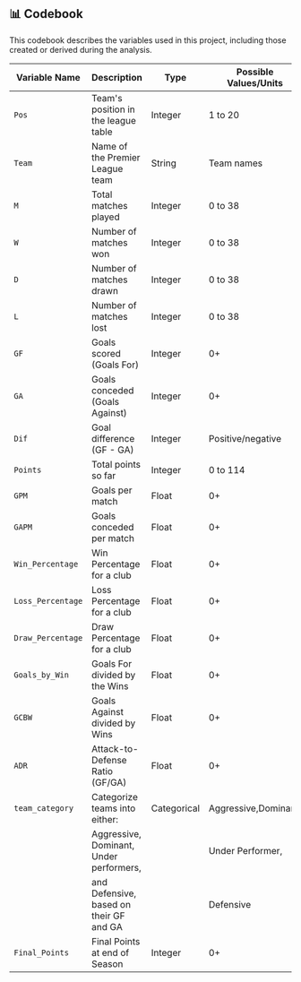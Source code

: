 ## 📊 Codebook

This codebook describes the variables used in this project, including those created or derived during the analysis.

| Variable Name    | Description                             | Type      | Possible Values/Units |
|------------------|-----------------------------------------|-----------|-----------------------|
| `Pos`            | Team's position in the league table     | Integer   | 1 to 20               |
| `Team`           | Name of the Premier League team         | String    | Team names            |
| `M`              | Total matches played                    | Integer   | 0 to 38               |
| `W`              | Number of matches won                   | Integer   | 0 to 38               |
| `D`              | Number of matches drawn                 | Integer   | 0 to 38               |
| `L`              | Number of matches lost                  | Integer   | 0 to 38               |
| `GF`             | Goals scored (Goals For)                | Integer   | 0+                    |
| `GA`             | Goals conceded (Goals Against)          | Integer   | 0+                    |
| `Dif`            | Goal difference (GF - GA)               | Integer   | Positive/negative     |
| `Points`         | Total points so far                     | Integer   | 0 to 114              |
| `GPM`            | Goals per match                         | Float     | 0+                    |
| `GAPM`           | Goals conceded per match                | Float     | 0+                    |
| `Win_Percentage` | Win Percentage for a club               | Float     | 0+                    |
| `Loss_Percentage`| Loss Percentage for a club              | Float     | 0+                    |
| `Draw_Percentage`| Draw Percentage for a club              | Float     | 0+                    |
| `Goals_by_Win`   | Goals For divided by the Wins           | Float     | 0+                    |
| `GCBW`           | Goals Against divided by Wins           | Float     | 0+                    |
| `ADR`            | Attack-to-Defense Ratio (GF/GA)         |Float      | 0+                    |
| `team_category`  | Categorize teams into either:           |Categorical| Aggressive,Dominant,  |
|                  | Aggressive, Dominant, Under performers, |           | Under Performer,      |
|                  | and Defensive, based on their GF and GA |           |  Defensive            |
| `Final_Points`   | Final Points at end of Season           | Integer   | 0+                    |
